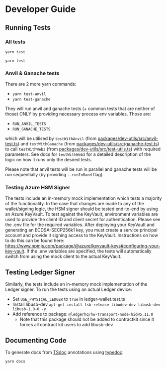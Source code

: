 # Developer Guide

## Running Tests

### All tests

`yarn test`

`yarn test`

### Anvil & Ganache tests

There are 2 more yarn commands:

- `yarn test-anvil`
- `yarn test-ganache`

They will run anvil and ganache tests (+ common tests that are neither of those) ONLY by providing necessary process env variables. Those are:

- `RUN_ANVIL_TESTS`
- `RUN_GANACHE_TESTS`

which will be utilised by `testWithAnvil` (from [packages/dev-utils/src/anvil-test.ts](packages/dev-utils/src/anvil-test.ts)) and `testWithGanache` (from [packages/dev-utils/src/ganache-test.ts](packages/dev-utils/src/ganache-test.ts)) to call `testWithWeb3` (from [packages/dev-utils/src/test-utils.ts](packages/dev-utils/src/test-utils.ts)) with required parameters. See docs for `testWithWeb3` for a detailed description of the logic on how it runs only the desired tests.

Please note that anvil tests will be run in parallel and ganache tests will be run sequentially (by providing `--runInBand` flag).

### Testing Azure HSM Signer

The tests include an in-memory mock implementation which tests a majority of the functionality. In the case that changes are made to any of the wallet/signing logic, the HSM signer should be tested end-to-end by using an Azure KeyVault. To test against the KeyVault, environment variables are used to provide the client ID and client secret for authentication. Please see the .env file for the required variables. After deploying your KeyVault and generating an ECDSA-SECP256k1 key, you must create a service principal account and provide it signing access to the KeyVault. Instructions on how to do this can be found here: <https://www.npmjs.com/package/@azure/keyvault-keys#configuring-your-key-vault>. If the .env variables are specified, the tests will automatically switch from using the mock client to the actual KeyVault.

## Testing Ledger Signer

Similarly, the tests include an in-memory mock implementation of the Ledger signer. To run the tests using an actual Ledger device:

- Set `USE_PHYSICAL_LEDGER` to `true` in ledger-wallet.test.ts
- Install libusb-dev `apt-get install lsb-release libudev-dev libusb-dev libusb-1.0-0 -y`
- Add reference to package: `@ledgerhq/hw-transport-node-hid@5.11.0`
  - Note that this package should not be added to contractkit since it forces all contract kit users to add libusb-dev

## Documenting Code

To generate docs from [TSdoc](https://github.com/microsoft/tsdoc) annotations using [typedoc](https://typedoc.org/):

`yarn docs`
